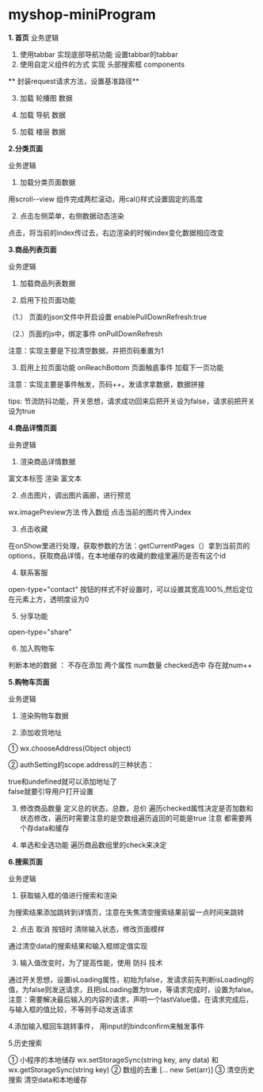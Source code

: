 # myshop-miniProgram
**1. ⾸⻚**
业务逻辑 
1. 使⽤tabbar 实现底部导航功能 
  设置tabbar的tabbar
2. 使⽤⾃定义组件的⽅式 实现 头部搜索框 
  components
  
 ** 封装request请求方法，设置基准路径**
 
3. 加载 轮播图 数据 

4. 加载 导航 数据 

5. 加载 楼层 数据

**2.分类⻚⾯**

业务逻辑 

1. 加载分类⻚⾯数据 

用scroll--view 组件完成两栏滚动，用cal()样式设置固定的高度

2. 点击左侧菜单，右侧数据动态渲染 

点击，将当前的index传过去，右边渲染的时候index变化数据相应改变


**3.商品列表⻚⾯**

业务逻辑

1. 加载商品列表数据 

2. 启⽤下拉⻚⾯功能 

（1.） ⻚⾯的json⽂件中开启设置 enablePullDownRefresh:true

（2.）⻚⾯的js中，绑定事件 onPullDownRefresh

注意：实现主要是下拉清空数据，并把页码重置为1


3. 启⽤上拉⻚⾯功能 onReachBottom ⻚⾯触底事件 加载下⼀⻚功能

注意：实现主要是事件触发，页码++，发请求拿数据，数据拼接

tips: 节流防抖功能，开关思想，请求成功回来后把开关设为false，请求前把开关设为true

**4.商品详情⻚⾯**

业务逻辑 

1. 渲染商品详情数据 

富⽂本标签 渲染 富⽂本

2. 点击图⽚，调出图⽚画廊，进⾏预览 

  wx.imagePreview方法 传入数组 点击当前的图片传入index

3. 点击收藏 

在onShow里进行处理，获取参数的方法：getCurrentPages（）拿到当前页的options，获取商品详情，在本地缓存的收藏的数组里遍历是否有这个id

4. 联系客服

open-type="contact" 按钮的样式不好设置时，可以设置其宽高100%,然后定位在元素上方，透明度设为0

5. 分享功能 

open-type="share" 

6. 加⼊购物⻋

判断本地的数据 ：
不存在添加 两个属性 num数量 checked选中
存在就num++

**5.购物⻋⻚⾯**

业务逻辑 

1. 渲染购物⻋数据 

2. 添加收货地址

① wx.chooseAddress(Object object)

② authSetting的scope.address的三种状态：

true和undefined就可以添加地址了  
false就要引导用户打开设置

3. 修改商品数量 
定义总的状态，总数，总价 
遍历checked属性决定是否加数和状态修改，遍历时需要注意的是空数组遍历返回的可能是true
注意 都需要两个存data和缓存

4. 单选和全选功能
  遍历商品数组里的check来决定
  
  
**6.搜索⻚⾯**

业务逻辑 

1. 获取输⼊框的值进⾏搜索和渲染 

为搜索结果添加跳转到详情页，注意在失焦清空搜索结果前留一点时间来跳转

2. 点击 取消 按钮时 清除输⼊状态，修改⻚⾯模样 

通过清空data的搜索结果和输入框绑定值实现

3. 输⼊值改变时，为了提⾼性能，使⽤ 防抖 技术

通过开关思想，设置isLoading属性，初始为false，发请求前先判断isLoading的值，为false则发送请求，且把isLoading置为true，等请求完成时，设置为false。
注意：需要解决最后输入的内容的请求，声明一个lastValue值，在请求完成后，与输入框的值比较，不等则手动发送请求

4.添加输入框回车跳转事件， 用input的bindconfirm来触发事件

5.历史搜索

① 小程序的本地储存  wx.setStorageSync(string key, any data) 和 wx.getStorageSync(string key)
② 数组的去重 [... new Set(arr)]
③ 清空历史搜索  清空data和本地缓存

